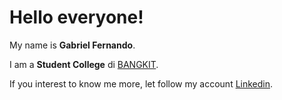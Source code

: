 # Hello everyone! 

My name is **Gabriel Fernando**.

I am a **Student College** di [BANGKIT](https://www.bangkit.com/).

If you interest to know me more, let follow my account [Linkedin](https://www.linkedin.com/in/).
